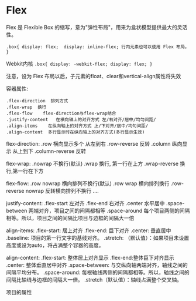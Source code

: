 # Flex

Flex 是 Flexible Box 的缩写，意为"弹性布局"，用来为盒状模型提供最大的灵活性。

`.box{
    display: flex; 
    display: inline-flex; 行内元素也可以使用 Flex 布局。
}`

Webkit内核
`.box{
    display: -webkit-flex;
    display: flex;
}`

注意，设为 Flex 布局以后，子元素的float、clear和vertical-align属性将失效


容器属性:

    
    .flex-direction  排列方式
    .flex-wrap  换行
    .flex-flow    flex-direction与flex-wrap结合
    .justify-content   在横向轴上的对齐方式 左/右对齐/居中/均匀间距/ 
    .align-items    在纵向轴上的对齐方式 上/下对齐/居中/均匀间距/ 
    .align-content  多行显示时在纵向轴上的对齐方式(多行显示生效)
    
    
flex-direction:
    .row 横向显示多个 从左到右
    .row-reverse 反转
    .column 纵向显示 从上到下
    .column-reverse 反转
    

flex-wrap: 
    .nowrap  不换行(默认)
    .wrap 换行, 第一行在上方
    .wrap-reverse 换行,第一行在下方


flex-flow:
    .row nowrap   横向排列不换行(默认)
    .row wrap   横向排列换行
    .row-reverse nowrap  反转横向排列不换行
    ....
    
    
justify-content:
    .flex-start   左对齐
    .flex-end 右对齐
    .center  水平居中
    .space-between 两端对齐，项目之间的间隔都相等
    .space-around 每个项目两侧的间隔相等。所以，项目之间的间隔比项目与边框的间隔大一倍



align-items:
    .flex-start: 居上对齐
    .flex-end: 巨下对齐
    .center: 垂直居中
    .baseline: 项目的第一行文字的基线对齐。
    .stretch: （默认值）：如果项目未设置高度或设为auto，将占满整个容器的高度。


align-content:
    .flex-start: 整体居上对齐显示
    .flex-end:整体巨下对齐显示
    .center: 整体垂直居中对齐
    .space-between: 与交纵向轴两端对齐，轴线之间的间隔平均分布。
    .space-around: 每根轴线两侧的间隔都相等。所以，轴线之间的间隔比轴线与边框的间隔大一倍。
    .stretch（默认值）：轴线占满整个交叉轴。




项目的属性

    
